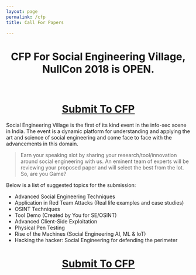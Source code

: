 ```yaml
---
layout: page
permalink: /cfp
title: Call For Papers

---
```

<center><h1>CFP For Social Engineering Village, NullCon 2018 is OPEN.</h1></center><br>

<center><u><h1><a href='mailto:sevillagenullcon@gmail.com'>Submit To CFP</a></h1></u></center>

Social Engineering Village is the first of its kind event in the info-sec scene in India. The event is a dynamic platform for understanding and applying the art and science of social engineering and come face to face with the advancements in this domain.

> Earn your speaking slot by sharing your research/tool/innovation around social engineering with us. An eminent team of experts will be reviewing your proposed paper and will select the best from the lot. So, are you Game?

Below is a list of suggested topics for the submission:
* Advanced Social Engineering Techniques
* Application in Red Team Attacks (Real life examples and case studies) 
* OSINT Techniques
* Tool Demo (Created by You for SE/OSINT)
* Advanced Client-Side Exploitation
* Physical Pen Testing
* Rise of the Machines (Social Engineering AI, ML &amp; IoT) 
* Hacking the hacker: Social Engineering for defending the perimeter

<center><u><h1><a href='mailto:sevillagenullcon@gmail.com'>Submit To CFP</a></h1></u></center>
